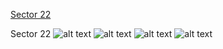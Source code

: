 [Sector 22](#sector22)

<a name = "sector22"></a>
Sector 22
![alt text](/images/HD_097658_Sector_22/HD_097658_Sector_22_a_TimeSeries.png)
![alt text](/images/HD_097658_Sector_22/HD_097658_Sector_22_b_FoldedLightCurve.png)
![alt text](/images/HD_097658_Sector_22/HD_097658_Sector_22_b_IndividualTransitsWithFit.png)
![alt text](/images/HD_097658_Sector_22/HD_097658_Sector_22_c_TimingResiduals.png)

